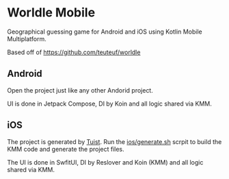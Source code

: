 # Worldle Mobile

Geographical guessing game for Android and iOS using Kotlin Mobile Multiplatform.

Based off of https://github.com/teuteuf/worldle

## Android

Open the project just like any other Andorid project.

UI is done in Jetpack Compose, DI by Koin and all logic shared via KMM.

## iOS

The project is generated by [Tuist](https://github.com/tuist/tuist). Run the [ios/generate.sh](ios/generate.sh) scrpit to build the KMM code and generate the project files.

The UI is done in SwfitUI, DI by Reslover and Koin (KMM) and all logic shared via KMM.
